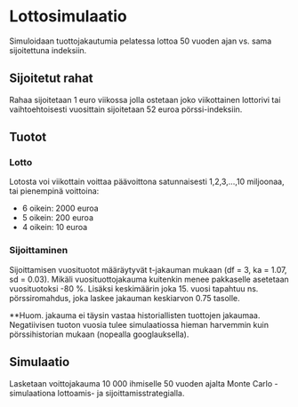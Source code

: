# Lottosimulaatio
Simuloidaan tuottojakautumia pelatessa lottoa 50 vuoden ajan vs. sama sijoitettuna indeksiin.

## Sijoitetut rahat

Rahaa sijoitetaan 1 euro viikossa jolla ostetaan joko viikottainen lottorivi tai vaihtoehtoisesti vuosittain sijoitetaan 52 euroa pörssi-indeksiin.

## Tuotot

### Lotto

Lotosta voi viikottain voittaa päävoittona satunnaisesti 1,2,3,...,10 miljoonaa, tai pienempinä voittoina:

* 6 oikein: 2000 euroa
* 5 oikein: 200 euroa
* 4 oikein: 10 euroa

### Sijoittaminen

Sijoittamisen vuosituotot määräytyvät t-jakauman mukaan (df = 3, ka = 1.07, sd = 0.03).
Mikäli vuosituottojakauma kuitenkin menee pakkaselle asetetaan vuosituotoksi -80 %.
Lisäksi keskimäärin joka 15. vuosi tapahtuu ns. pörssiromahdus, joka laskee jakauman keskiarvon 0.75 tasolle.

**Huom. jakauma ei täysin vastaa historiallisten tuottojen jakaumaa. Negatiivisen tuoton vuosia tulee simulaatiossa hieman harvemmin kuin pörssihistorian mukaan (nopealla googlauksella).

## Simulaatio

Lasketaan voittojakauma 10 000 ihmiselle 50 vuoden ajalta Monte Carlo -simulaationa lottoamis- ja sijoittamisstrategialla.
